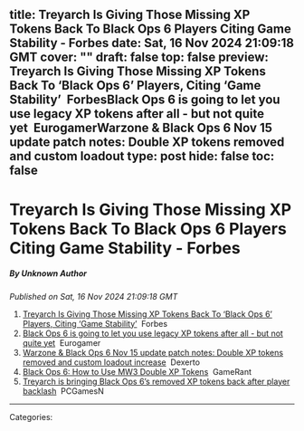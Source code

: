 title: Treyarch Is Giving Those Missing XP Tokens Back To Black Ops 6 Players Citing Game Stability - Forbes
date: Sat, 16 Nov 2024 21:09:18 GMT
cover: ""
draft: false
top: false
preview: Treyarch Is Giving Those Missing XP Tokens Back To ‘Black Ops 6’ Players, Citing ‘Game Stability’&nbsp;&nbsp;ForbesBlack Ops 6 is going to let you use legacy XP tokens after all - but not quite yet&nbsp;&nbsp;EurogamerWarzone & Black Ops 6 Nov 15 update patch notes: Double XP tokens removed and custom loadout
type: post
hide: false
toc: false
---

# Treyarch Is Giving Those Missing XP Tokens Back To Black Ops 6 Players Citing Game Stability - Forbes
##### By Unknown Author
_Published on Sat, 16 Nov 2024 21:09:18 GMT_

1.  [Treyarch Is Giving Those Missing XP Tokens Back To ‘Black Ops 6’ Players, Citing ‘Game Stability’](https://news.google.com/rss/articles/CBMi2gFBVV95cUxPTVNndFZFWXg3QUJRMVRhdjI1bEFzMEtWVHVFbFBoam1rcUk2TktOS0x5SW5Vc0I0RTlPNXh2cUY5LWhjdEUxclk4UVZtaTdrY1RoS1pxakZxMTRwZHdlNThNWTIwZUdISnNTc09taXdkWHlLUlpWV1puOHhGX1Z5M2ZKVzEyOVVtblpfS0lvd210eExEd1VOMHRoaEhDR0U2NXhnZHNRakk0dW5XSGJxalBNeWNZM0ZkdnNhdWdqbjJYbngyaHRJcDZYM0RHd0d6OXFOS1FreHJaUQ?oc=5)  Forbes
2.  [Black Ops 6 is going to let you use legacy XP tokens after all - but not quite yet](https://news.google.com/rss/articles/CBMiqgFBVV95cUxOVFEyUG4wZ3JFeW8tczAxcjJFZGRKWDFsUUl4SU5hdnA1cVJEVnN4YmhLY2NIWTRrR2Y3RldIakZFdnVwTFRFbGhmQ18yNEEtU0RmdkwwZTMwRmROSUdkRllnUFVqRTNMbzhWMEdxQ0pwN2Q4V29zXzNlU1RmRV9ibnpYamFNOUtwSWs2VUpNaE03YWVGT180eWVLclFUZlctSjNoX1htODgxdw?oc=5)  Eurogamer
3.  [Warzone & Black Ops 6 Nov 15 update patch notes: Double XP tokens removed and custom loadout increase](https://news.google.com/rss/articles/CBMizgFBVV95cUxNM1YxZmUxWEw2VmVSRzBCR3Y2eTZ6bXJ1SHpIbnZsS2R2cUVzOENEOWNGNl9oN2FYbkFRLUdtOW1nUTdYNi1RczFuZGw2ek1LYTViQVlVazNZTURoclRqdDVXb2o5NDNZbmFkX0tmTnFTbS1PTnliaEkzczAyYjdvQmxYNHR5dm1hSEdMcG5UenBVQ1hjOTdvbXdqbEdtT0FEZWt0Sk42eVZFY0gtQTIwcVRMaFFISmJ3TThDMFEzaktfdXAyRjI1R1UyN3lVZw?oc=5)  Dexerto
4.  [Black Ops 6: How to Use MW3 Double XP Tokens](https://news.google.com/rss/articles/CBMiekFVX3lxTFBzcTlpeEtrcUdiRjJPMjlGcEFrSEZBaHoxZk1POFdPbERKeXM1SVRMQWIzRGp1MFJNMnZLT0M5Z2MxaGtvcjBKdEFYdjY4YmNVYndOZS1jcDU1VmpxWk9mQ0lZQXhwREZjOEFRbk56NVRldkxuNEFwNDBn?oc=5)  GameRant
5.  [Treyarch is bringing Black Ops 6’s removed XP tokens back after player backlash](https://news.google.com/rss/articles/CBMieEFVX3lxTE9UdWpRLVJvS2pLMjZfek5FZGg4R0tPYlhSV2ZTZjdZOEJSMERXSWRZblR5akpOcTJJcXMwb2RmMzhNYmRrRnpMZFhBVlNqbkw5UG9NenZaRmUybExYVVVBenNyaGpNMFlfdlBLQjJWRERmRmVlemZPaA?oc=5)  PCGamesN

---
Categories: 

